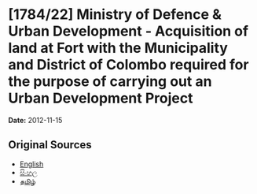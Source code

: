 # [1784/22] Ministry of Defence & Urban Development - Acquisition of land at Fort with the Municipality and District of Colombo required for the purpose of carrying out an Urban Development Project

**Date:** 2012-11-15

## Original Sources

- [English](https://documents.gov.lk/view/extra-gazettes/2012/11/1784-22_E.pdf)
- [සිංහල](https://documents.gov.lk/view/extra-gazettes/2012/11/1784-22_S.pdf)
- [தமிழ்](https://documents.gov.lk/view/extra-gazettes/2012/11/1784-22_T.pdf)
